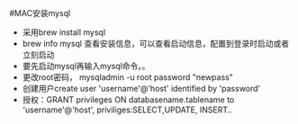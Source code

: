 #MAC安装mysql

* 采用brew install mysql
* brew info mysql 查看安装信息，可以查看启动信息，配置到登录时启动或者立刻启动
* 要先启动mysql再输入mysql命令。。
* 更改root密码， mysqladmin -u root password "newpass"
* 创建用户create user 'username'@'host' identified by 'password'
* 授权：GRANT privileges ON databasename.tablename to 'username'@'host', priviliges:SELECT,UPDATE, INSERT..